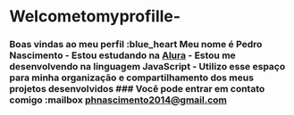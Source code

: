 # Welcometomyprofille-
### Boas vindas ao meu perfil :blue_heart  Meu nome é Pedro Nascimento  - Estou estudando na [Alura](https://www.alura.com.br) - Estou me desenvolvendo na linguagem JavaScript - Utilizo esse espaço para minha organização e compartilhamento dos meus projetos desenvolvidos  ### Você pode entrar em contato comigo :mailbox  phnascimento2014@gmail.com 
